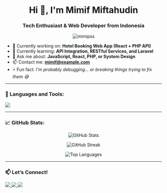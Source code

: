 <h1 align="center">Hi 👋, I'm Mimif Miftahudin</h1>
<h3 align="center">Tech Enthusiast & Web Developer from Indonesia</h3>

<p align="center">
  <img src="https://komarev.com/ghpvc/?username=mimipss&label=Profile%20views&color=0e75b6&style=flat" alt="mimipss" />
</p>

- 🔭 Currently working on: **Hotel Booking Web App (React + PHP API)**  
- 🌱 Currently learning: **API Integration, RESTful Services, and Laravel**  
- 💬 Ask me about: **JavaScript, React, PHP, or System Design**  
- 📫 Contact me: **mimif@example.com**  
- ⚡ Fun fact: *I'm probably debugging... or breaking things trying to fix them 😅*

---

### 🚀 Languages and Tools:
<p align="left">
  <img src="https://skillicons.dev/icons?i=js,react,php,mysql,html,css,tailwind,laravel,vscode,github,git" />
</p>

---

### 📈 GitHub Stats:
<p align="center">
  <img src="https://github-readme-stats.vercel.app/api?username=mimipss&show_icons=true&theme=radical" alt="GitHub Stats" />
</p>

<p align="center">
  <img src="https://github-readme-streak-stats.herokuapp.com/?user=mimipss&theme=radical" alt="GitHub Streak" />
</p>

<p align="center">
  <img src="https://github-readme-stats.vercel.app/api/top-langs/?username=mimipss&layout=compact&theme=radical" alt="Top Languages" />
</p>

---

### 📫 Let’s Connect!
<p align="left">
  <a href="https://www.linkedin.com/in/mimif-miftahuddin-a54b16290?utm_source=share&utm_campaign=share_via&utm_content=profile&utm_medium=ios_app" target="_blank">
    <img src="https://img.shields.io/badge/LinkedIn-blue?logo=linkedin&style=for-the-badge" />
  </a>
  <a href="mailto:mimif@example.com">
    <img src="https://img.shields.io/badge/Email-D14836?style=for-the-badge&logo=gmail&logoColor=white" />
  </a>
  <a href="https://instagram.com/yourusername" target="_blank">
    <img src="https://img.shields.io/badge/Instagram-E4405F?style=for-the-badge&logo=instagram&logoColor=white" />
  </a>
</p>
